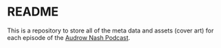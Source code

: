 # README

This is a repository to store all of the meta data and assets (cover art) for each episode of the [Audrow Nash Podcast](https://podcasters.spotify.com/pod/show/audrow1).


